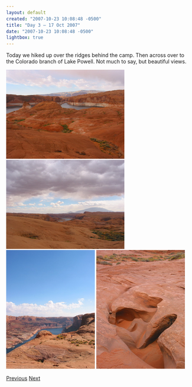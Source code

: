 ```yaml
---
layout: default
created: "2007-10-23 10:08:48 -0500"
title: "Day 3 — 17 Oct 2007"
date: "2007-10-23 10:08:48 -0500"
lightbox: true
---
```



Today we hiked up over the ridges behind the camp.  Then across over to the Colorado branch of Lake Powell.  Not much to say, but beautiful views.

<a href="images/IMG_1551.jpg" data-lightbox="p"><img src="images/IMG_1551_tn.jpg"/></a>
<a href="images/IMG_1569.jpg" data-lightbox="p"><img src="images/IMG_1569_tn.jpg"/></a>
<a href="images/IMG_1558.jpg" data-lightbox="p"><img src="images/IMG_1558_tn.jpg"/></a>
<a href="images/IMG_1564.jpg" data-lightbox="p"><img src="images/IMG_1564_tn.jpg"/></a>

[Previous](day2.html)
[Next](day4.html)

